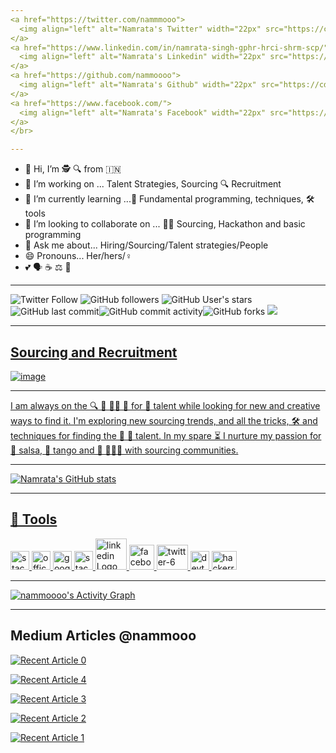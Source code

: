 ```yaml
---
<a href="https://twitter.com/nammmooo">
  <img align="left" alt="Namrata's Twitter" width="22px" src="https://cdn.jsdelivr.net/npm/simple-icons@v3/icons/twitter.svg" />
</a>
<a href="https://www.linkedin.com/in/namrata-singh-gphr-hrci-shrm-scp/">
  <img align="left" alt="Namrata's Linkedin" width="22px" src="https://cdn.jsdelivr.net/npm/simple-icons@v3/icons/linkedin.svg" />
</a>
<a href="https://github.com/nammoooo">
  <img align="left" alt="Namrata's Github" width="22px" src="https://cdn.jsdelivr.net/npm/simple-icons@v3/icons/github.svg" />
</a>
<a href="https://www.facebook.com/">
  <img align="left" alt="Namrata's Facebook" width="22px" src="https://cdn.jsdelivr.net/npm/simple-icons@v3/icons/facebook.svg" />
</a>
</br>

---
```


- 👋 Hi, I’m 🕵️‍ 🔍 from 🇮🇳  
- 👀 I’m working on ... Talent Strategies, Sourcing 🔍 Recruitment
- 🌱 I’m currently learning ...🔰 Fundamental programming, techniques, 🛠️ tools 
- 💞️ I’m looking to collaborate on ... 👩‍💻 Sourcing, Hackathon and basic programming
- 💬 Ask me about... Hiring/Sourcing/Talent strategies/People 
- 😄 Pronouns... Her/hers/♀️
- 💕 🗣️ ☕ ⚖️ 🎨 



---
<img alt="Twitter Follow" src="https://img.shields.io/twitter/follow/nammmooo?color=yellow&logo=twitter&style=flat-square"> <img alt="GitHub followers" src="https://img.shields.io/github/followers/nammoooo?color=green&logo=github&style=flat-square"> <img alt="GitHub User's stars" src="https://img.shields.io/github/stars/nammoooo?color=red&logo=github&style=flat-square"> <img alt="GitHub last commit" src="https://img.shields.io/github/last-commit/nammoooo/nammoooo?logo=Github"><img alt="GitHub commit activity" src="https://img.shields.io/github/commit-activity/m/nammoooo/nammoooo?color=red&logo=github"><img alt="GitHub forks" src="https://img.shields.io/github/forks/nammoooo/nammoooo?color=important&logo=github&style=flat-square">
<a href="https://github.com/Meghna-DAS/github-profile-views-counter">
    <img src="https://komarev.com/ghpvc/?username=nammoooo">



---

## Sourcing and Recruitment
![image](https://user-images.githubusercontent.com/88934779/129579703-190eb716-93a9-4d42-94f8-8976e27cbe7c.png)


---

I am always on the 🔍 🏹 🕵️‍♀️ 🎯 for 🔆 talent while looking for new and creative ways to find it. I'm exploring new sourcing trends, and all the tricks, 🛠️ and techniques for finding the 🔆 💎 talent. In my spare ⏳ I nurture my passion for 💃 salsa, 💃 tango and 🔗 🧑‍🤝‍🧑 with sourcing communities.  

---

![Namrata's GitHub stats](https://github-readme-stats.vercel.app/api?username=nammoooo&show_icons=true&theme=github_dark)

---
🧰 Tools
---
<img src="https://cdn.worldvectorlogo.com/logos/stack-overflow.svg" alt="stack-overflow Logo" width="30" height="30"/>  <img src="https://cdn.worldvectorlogo.com/logos/office-2.svg" alt="office-2 Logo" width="30" height="30"/>  <img src="https://cdn.worldvectorlogo.com/logos/google-custom-search.svg" alt="google-custom-search Logo" width="30" height="30"/>  <img src="https://cdn.worldvectorlogo.com/logos/stack-exchange.svg" alt="stack-exchange Logo" width="30" height="30"/>  <img src="https://cdn.worldvectorlogo.com/logos/linkedin.svg" alt="linkedin Logo" width="50" height="50"/>  <img src="https://cdn.worldvectorlogo.com/logos/facebook-3.svg" alt="facebook-3 Logo" width="40" height="40"/>  <img src="https://cdn.worldvectorlogo.com/logos/twitter-6.svg" alt="twitter-6 Logo" width="50" height="40"/> <img src="https://cdn.worldvectorlogo.com/logos/devto.svg" alt="devto Logo" width="30" height="30"/> <img src="https://cdn.worldvectorlogo.com/logos/hackerrank.svg" alt="hackerrank Logo" width="40" height="30"/>

---

<a href="https://github.com/nammoooo/github-readme-activity-graph"><img alt="nammoooo's Activity Graph" src="https://activity-graph.herokuapp.com/graph?username=nammoooo&bg_color=0D1117&color=5BCDEC&line=5BCDEC&point=FFFFFF&hide_border=true" /></a> 
  
---
 ## Medium Articles @nammooo
  
  <a target="_blank" href="https://github-readme-medium-recent-article.vercel.app/medium/@nammooo/0"><img src="https://github-readme-medium-recent-article.vercel.app/medium/@nammooo/0" alt="Recent Article 0"> 

<a target="_blank" href="https://github-readme-medium-recent-article.vercel.app/medium/@nammooo/4"><img src="https://github-readme-medium-recent-article.vercel.app/medium/@nammooo/4" alt="Recent Article 4">

<a target="_blank" href="https://github-readme-medium-recent-article.vercel.app/medium/@nammooo/3"><img src="https://github-readme-medium-recent-article.vercel.app/medium/@nammooo/3" alt="Recent Article 3">

<a target="_blank" href="https://github-readme-medium-recent-article.vercel.app/medium/@nammooo/2"><img src="https://github-readme-medium-recent-article.vercel.app/medium/@nammooo/2" alt="Recent Article 2">

<a target="_blank" href="https://github-readme-medium-recent-article.vercel.app/medium/@nammooo/1"><img src="https://github-readme-medium-recent-article.vercel.app/medium/@nammooo/1" alt="Recent Article 1">



<br/>


<!---
nammoooo/nammoooo is a ✨ special ✨ repository because its `README.md` (this file) appears on your GitHub profile.
You can click the Preview link to take a look at your changes.


